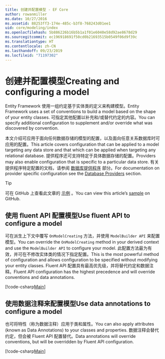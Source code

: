 ```yaml
---
title: 创建并配置模型 - EF Core
author: rowanmiller
ms.date: 10/27/2016
ms.assetid: 88253ff3-174e-485c-b3f8-768243d01ee1
uid: core/modeling/index
ms.openlocfilehash: 5b886226b16b5b1a1f01e6040e58d92ae8678d29
ms.sourcegitcommit: ec196918691f50cd0b21693515b0549f06d9f39c
ms.translationtype: HT
ms.contentlocale: zh-CN
ms.lasthandoff: 09/23/2019
ms.locfileid: "71197302"
---
```

# <a name="creating-and-configuring-a-model"></a><span data-ttu-id="92856-102">创建并配置模型</span><span class="sxs-lookup"><span data-stu-id="92856-102">Creating and configuring a model</span></span>

<span data-ttu-id="92856-103">Entity Framework 使用一组约定基于实体类的定义来构建模型。</span><span class="sxs-lookup"><span data-stu-id="92856-103">Entity Framework uses a set of conventions to build a model based on the shape of your entity classes.</span></span> <span data-ttu-id="92856-104">可指定其他配置以补充和/或替代约定的内容。</span><span class="sxs-lookup"><span data-stu-id="92856-104">You can specify additional configuration to supplement and/or override what was discovered by convention.</span></span>

<span data-ttu-id="92856-105">本文介绍可应用于面向任何数据存储的模型的配置，以及面向任意关系数据库时可应用的配置。</span><span class="sxs-lookup"><span data-stu-id="92856-105">This article covers configuration that can be applied to a model targeting any data store and that which can be applied when targeting any relational database.</span></span> <span data-ttu-id="92856-106">提供程序还可支持特定于具体数据存储的配置。</span><span class="sxs-lookup"><span data-stu-id="92856-106">Providers may also enable configuration that is specific to a particular data store.</span></span> <span data-ttu-id="92856-107">有关提供程序特定配置的文档，请参阅 [数据库提供程序](../providers/index.md) 部分。</span><span class="sxs-lookup"><span data-stu-id="92856-107">For documentation on provider specific configuration see the [Database Providers](../providers/index.md) section.</span></span>

> [!TIP]  
> <span data-ttu-id="92856-108">可在 GitHub 上查看此文章的 [示例](https://github.com/aspnet/EntityFramework.Docs/tree/master/samples) 。</span><span class="sxs-lookup"><span data-stu-id="92856-108">You can view this article’s [sample](https://github.com/aspnet/EntityFramework.Docs/tree/master/samples) on GitHub.</span></span>

## <a name="use-fluent-api-to-configure-a-model"></a><span data-ttu-id="92856-109">使用 fluent API 配置模型</span><span class="sxs-lookup"><span data-stu-id="92856-109">Use fluent API to configure a model</span></span>

<span data-ttu-id="92856-110">可在派生上下文中覆写 `OnModelCreating` 方法，并使用 `ModelBuilder API` 来配置模型。</span><span class="sxs-lookup"><span data-stu-id="92856-110">You can override the `OnModelCreating` method in your derived context and use the `ModelBuilder API` to configure your model.</span></span> <span data-ttu-id="92856-111">此配置方法最为有效，并可在不修改实体类的情况下指定配置。</span><span class="sxs-lookup"><span data-stu-id="92856-111">This is the most powerful method of configuration and allows configuration to be specified without modifying your entity classes.</span></span> <span data-ttu-id="92856-112">Fluent API 配置具有最高优先级，并将替代约定和数据注释。</span><span class="sxs-lookup"><span data-stu-id="92856-112">Fluent API configuration has the highest precedence and will override conventions and data annotations.</span></span>

[!code-csharp[Main](../../../samples/core/Modeling/FluentAPI/Required.cs?highlight=11-13)]

## <a name="use-data-annotations-to-configure-a-model"></a><span data-ttu-id="92856-113">使用数据注释来配置模型</span><span class="sxs-lookup"><span data-stu-id="92856-113">Use data annotations to configure a model</span></span>

<span data-ttu-id="92856-114">也可将特性（称为数据注释）应用于类和属性。</span><span class="sxs-lookup"><span data-stu-id="92856-114">You can also apply attributes (known as Data Annotations) to your classes and properties.</span></span> <span data-ttu-id="92856-115">数据注释会替代约定，但会被 Fluent API 配置替代。</span><span class="sxs-lookup"><span data-stu-id="92856-115">Data annotations will override conventions, but will be overridden by Fluent API configuration.</span></span>

[!code-csharp[Main](../../../samples/core/Modeling/DataAnnotations/Required.cs?highlight=14)]
